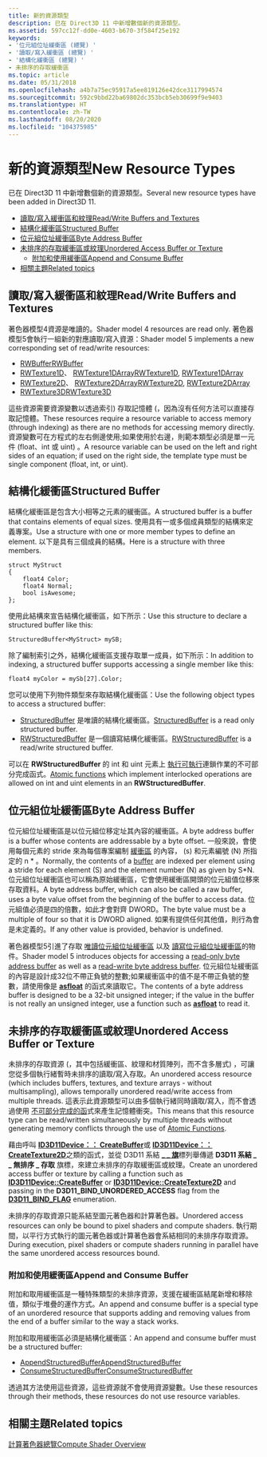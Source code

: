 ```yaml
---
title: 新的資源類型
description: 已在 Direct3D 11 中新增數個新的資源類型。
ms.assetid: 597cc12f-dd0e-4603-b670-3f584f25e192
keywords:
- '位元組位址緩衝區 (總覽) '
- '讀取/寫入緩衝區 (總覽) '
- '結構化緩衝區 (總覽) '
- 未排序的存取緩衝區
ms.topic: article
ms.date: 05/31/2018
ms.openlocfilehash: a4b7a75ec95917a5ee819126e42dce3117994574
ms.sourcegitcommit: 592c9bbd22ba69802dc353bcb5eb30699f9e9403
ms.translationtype: HT
ms.contentlocale: zh-TW
ms.lasthandoff: 08/20/2020
ms.locfileid: "104375985"
---
```

# <a name="new-resource-types"></a><span data-ttu-id="be07a-107">新的資源類型</span><span class="sxs-lookup"><span data-stu-id="be07a-107">New Resource Types</span></span>

<span data-ttu-id="be07a-108">已在 Direct3D 11 中新增數個新的資源類型。</span><span class="sxs-lookup"><span data-stu-id="be07a-108">Several new resource types have been added in Direct3D 11.</span></span>

-   [<span data-ttu-id="be07a-109">讀取/寫入緩衝區和紋理</span><span class="sxs-lookup"><span data-stu-id="be07a-109">Read/Write Buffers and Textures</span></span>](#readwrite-buffers-and-textures)
-   [<span data-ttu-id="be07a-110">結構化緩衝區</span><span class="sxs-lookup"><span data-stu-id="be07a-110">Structured Buffer</span></span>](#structured-buffer)
-   [<span data-ttu-id="be07a-111">位元組位址緩衝區</span><span class="sxs-lookup"><span data-stu-id="be07a-111">Byte Address Buffer</span></span>](#byte-address-buffer)
-   [<span data-ttu-id="be07a-112">未排序的存取緩衝區或紋理</span><span class="sxs-lookup"><span data-stu-id="be07a-112">Unordered Access Buffer or Texture</span></span>](#unordered-access-buffer-or-texture)
    -   [<span data-ttu-id="be07a-113">附加和使用緩衝區</span><span class="sxs-lookup"><span data-stu-id="be07a-113">Append and Consume Buffer</span></span>](#append-and-consume-buffer)
-   [<span data-ttu-id="be07a-114">相關主題</span><span class="sxs-lookup"><span data-stu-id="be07a-114">Related topics</span></span>](#related-topics)

## <a name="readwrite-buffers-and-textures"></a><span data-ttu-id="be07a-115">讀取/寫入緩衝區和紋理</span><span class="sxs-lookup"><span data-stu-id="be07a-115">Read/Write Buffers and Textures</span></span>

<span data-ttu-id="be07a-116">著色器模型4資源是唯讀的。</span><span class="sxs-lookup"><span data-stu-id="be07a-116">Shader model 4 resources are read only.</span></span> <span data-ttu-id="be07a-117">著色器模型5會執行一組新的對應讀取/寫入資源：</span><span class="sxs-lookup"><span data-stu-id="be07a-117">Shader model 5 implements a new corresponding set of read/write resources:</span></span>

-   [<span data-ttu-id="be07a-118">RWBuffer</span><span class="sxs-lookup"><span data-stu-id="be07a-118">RWBuffer</span></span>](/windows/desktop/direct3dhlsl/sm5-object-rwbuffer)
-   <span data-ttu-id="be07a-119">[RWTexture1D](/windows/desktop/direct3dhlsl/sm5-object-rwtexture1d)、 [RWTexture1DArray](/windows/desktop/direct3dhlsl/sm5-object-rwtexture1darray)</span><span class="sxs-lookup"><span data-stu-id="be07a-119">[RWTexture1D](/windows/desktop/direct3dhlsl/sm5-object-rwtexture1d), [RWTexture1DArray](/windows/desktop/direct3dhlsl/sm5-object-rwtexture1darray)</span></span>
-   <span data-ttu-id="be07a-120">[RWTexture2D](/windows/desktop/direct3dhlsl/sm5-object-rwtexture2d)、 [RWTexture2DArray](/windows/desktop/direct3dhlsl/sm5-object-rwtexture2darray)</span><span class="sxs-lookup"><span data-stu-id="be07a-120">[RWTexture2D](/windows/desktop/direct3dhlsl/sm5-object-rwtexture2d), [RWTexture2DArray](/windows/desktop/direct3dhlsl/sm5-object-rwtexture2darray)</span></span>
-   [<span data-ttu-id="be07a-121">RWTexture3D</span><span class="sxs-lookup"><span data-stu-id="be07a-121">RWTexture3D</span></span>](/windows/desktop/direct3dhlsl/sm5-object-rwtexture3d)

<span data-ttu-id="be07a-122">這些資源需要資源變數以透過索引) 存取記憶體 (，因為沒有任何方法可以直接存取記憶體。</span><span class="sxs-lookup"><span data-stu-id="be07a-122">These resources require a resource variable to access memory (through indexing) as there are no methods for accessing memory directly.</span></span> <span data-ttu-id="be07a-123">資源變數可在方程式的左右側邊使用;如果使用於右邊，則範本類型必須是單一元件 (float、int 或 uint) 。</span><span class="sxs-lookup"><span data-stu-id="be07a-123">A resource variable can be used on the left and right sides of an equation; if used on the right side, the template type must be single component (float, int, or uint).</span></span>

## <a name="structured-buffer"></a><span data-ttu-id="be07a-124">結構化緩衝區</span><span class="sxs-lookup"><span data-stu-id="be07a-124">Structured Buffer</span></span>

<span data-ttu-id="be07a-125">結構化緩衝區是包含大小相等之元素的緩衝區。</span><span class="sxs-lookup"><span data-stu-id="be07a-125">A structured buffer is a buffer that contains elements of equal sizes.</span></span> <span data-ttu-id="be07a-126">使用具有一或多個成員類型的結構來定義專案。</span><span class="sxs-lookup"><span data-stu-id="be07a-126">Use a structure with one or more member types to define an element.</span></span> <span data-ttu-id="be07a-127">以下是具有三個成員的結構。</span><span class="sxs-lookup"><span data-stu-id="be07a-127">Here is a structure with three members.</span></span>


```
struct MyStruct
{
    float4 Color;
    float4 Normal;
    bool isAwesome;
};
```



<span data-ttu-id="be07a-128">使用此結構來宣告結構化緩衝區，如下所示：</span><span class="sxs-lookup"><span data-stu-id="be07a-128">Use this structure to declare a structured buffer like this:</span></span>


```
StructuredBuffer<MyStruct> mySB;
```



<span data-ttu-id="be07a-129">除了編制索引之外，結構化緩衝區支援存取單一成員，如下所示：</span><span class="sxs-lookup"><span data-stu-id="be07a-129">In addition to indexing, a structured buffer supports accessing a single member like this:</span></span>


```
float4 myColor = mySb[27].Color;
```



<span data-ttu-id="be07a-130">您可以使用下列物件類型來存取結構化緩衝區：</span><span class="sxs-lookup"><span data-stu-id="be07a-130">Use the following object types to access a structured buffer:</span></span>

-   <span data-ttu-id="be07a-131">[StructuredBuffer](/windows/desktop/direct3dhlsl/sm5-object-structuredbuffer) 是唯讀的結構化緩衝區。</span><span class="sxs-lookup"><span data-stu-id="be07a-131">[StructuredBuffer](/windows/desktop/direct3dhlsl/sm5-object-structuredbuffer) is a read only structured buffer.</span></span>
-   <span data-ttu-id="be07a-132">[RWStructuredBuffer](/windows/desktop/direct3dhlsl/sm5-object-rwstructuredbuffer) 是一個讀寫結構化緩衝區。</span><span class="sxs-lookup"><span data-stu-id="be07a-132">[RWStructuredBuffer](/windows/desktop/direct3dhlsl/sm5-object-rwstructuredbuffer) is a read/write structured buffer.</span></span>

<span data-ttu-id="be07a-133">可以在 **RWStructuredBuffer** 的 int 和 uint 元素上 [執行可執行](direct3d-11-advanced-stages-cs-atomic-functions.md)連鎖作業的不可部分完成函式。</span><span class="sxs-lookup"><span data-stu-id="be07a-133">[Atomic functions](direct3d-11-advanced-stages-cs-atomic-functions.md) which implement interlocked operations are allowed on int and uint elements in an **RWStructuredBuffer**.</span></span>

## <a name="byte-address-buffer"></a><span data-ttu-id="be07a-134">位元組位址緩衝區</span><span class="sxs-lookup"><span data-stu-id="be07a-134">Byte Address Buffer</span></span>

<span data-ttu-id="be07a-135">位元組位址緩衝區是以位元組位移定址其內容的緩衝區。</span><span class="sxs-lookup"><span data-stu-id="be07a-135">A byte address buffer is a buffer whose contents are addressable by a byte offset.</span></span> <span data-ttu-id="be07a-136">一般來說，會使用每個元素的 stride 來為每個專案編制 [緩衝區](overviews-direct3d-11-resources-buffers-intro.md) 的內容， (s) 和元素編號 (N) 所指定的 n \* 。</span><span class="sxs-lookup"><span data-stu-id="be07a-136">Normally, the contents of a [buffer](overviews-direct3d-11-resources-buffers-intro.md) are indexed per element using a stride for each element (S) and the element number (N) as given by S\*N.</span></span> <span data-ttu-id="be07a-137">位元組位址緩衝區也可以稱為原始緩衝區，它會使用緩衝區開頭的位元組值位移來存取資料。</span><span class="sxs-lookup"><span data-stu-id="be07a-137">A byte address buffer, which can also be called a raw buffer, uses a byte value offset from the beginning of the buffer to access data.</span></span> <span data-ttu-id="be07a-138">位元組值必須是四的倍數，如此才會對齊 DWORD。</span><span class="sxs-lookup"><span data-stu-id="be07a-138">The byte value must be a multiple of four so that it is DWORD aligned.</span></span> <span data-ttu-id="be07a-139">如果有提供任何其他值，則行為會是未定義的。</span><span class="sxs-lookup"><span data-stu-id="be07a-139">If any other value is provided, behavior is undefined.</span></span>

<span data-ttu-id="be07a-140">著色器模型5引進了存取 [唯讀位元組位址緩衝區](/windows/desktop/direct3dhlsl/sm5-object-byteaddressbuffer) 以及 [讀寫位元組位址緩衝區](/windows/desktop/direct3dhlsl/sm5-object-rwbyteaddressbuffer)的物件。</span><span class="sxs-lookup"><span data-stu-id="be07a-140">Shader model 5 introduces objects for accessing a [read-only byte address buffer](/windows/desktop/direct3dhlsl/sm5-object-byteaddressbuffer) as well as a [read-write byte address buffer](/windows/desktop/direct3dhlsl/sm5-object-rwbyteaddressbuffer).</span></span> <span data-ttu-id="be07a-141">位元組位址緩衝區的內容是設計成32位不帶正負號的整數;如果緩衝區中的值不是不帶正負號的整數，請使用像是 [**asfloat**](/windows/desktop/direct3dhlsl/dx-graphics-hlsl-asfloat) 的函式來讀取它。</span><span class="sxs-lookup"><span data-stu-id="be07a-141">The contents of a byte address buffer is designed to be a 32-bit unsigned integer; if the value in the buffer is not really an unsigned integer, use a function such as [**asfloat**](/windows/desktop/direct3dhlsl/dx-graphics-hlsl-asfloat) to read it.</span></span>

## <a name="unordered-access-buffer-or-texture"></a><span data-ttu-id="be07a-142">未排序的存取緩衝區或紋理</span><span class="sxs-lookup"><span data-stu-id="be07a-142">Unordered Access Buffer or Texture</span></span>

<span data-ttu-id="be07a-143">未排序的存取資源 (，其中包括緩衝區、紋理和材質陣列，而不含多層式) ，可讓您從多個執行緒暫時未排序的讀取/寫入存取。</span><span class="sxs-lookup"><span data-stu-id="be07a-143">An unordered access resource (which includes buffers, textures, and texture arrays - without multisampling), allows temporally unordered read/write access from multiple threads.</span></span> <span data-ttu-id="be07a-144">這表示此資源類型可以由多個執行緒同時讀取/寫入，而不會透過使用 [不可部分完成的函](direct3d-11-advanced-stages-cs-atomic-functions.md)式來產生記憶體衝突。</span><span class="sxs-lookup"><span data-stu-id="be07a-144">This means that this resource type can be read/written simultaneously by multiple threads without generating memory conflicts through the use of [Atomic Functions](direct3d-11-advanced-stages-cs-atomic-functions.md).</span></span>

<span data-ttu-id="be07a-145">藉由呼叫 [**ID3D11Device：： CreateBuffer**](/windows/desktop/api/D3D11/nf-d3d11-id3d11device-createbuffer)或 [**ID3D11Device：： CreateTexture2D**](/windows/desktop/api/D3D11/nf-d3d11-id3d11device-createtexture2d)之類的函式，並從 D3D11 系結 [**\_ \_ 旗**](/windows/desktop/api/D3D11/ne-d3d11-d3d11_bind_flag)標列舉傳遞 **D3D11 系結 \_ \_ 無排序 \_ 存取** 旗標，來建立未排序的存取緩衝區或紋理。</span><span class="sxs-lookup"><span data-stu-id="be07a-145">Create an unordered access buffer or texture by calling a function such as [**ID3D11Device::CreateBuffer**](/windows/desktop/api/D3D11/nf-d3d11-id3d11device-createbuffer) or [**ID3D11Device::CreateTexture2D**](/windows/desktop/api/D3D11/nf-d3d11-id3d11device-createtexture2d) and passing in the **D3D11\_BIND\_UNORDERED\_ACCESS** flag from the [**D3D11\_BIND\_FLAG**](/windows/desktop/api/D3D11/ne-d3d11-d3d11_bind_flag) enumeration.</span></span>

<span data-ttu-id="be07a-146">未排序的存取資源只能系結至圖元著色器和計算著色器。</span><span class="sxs-lookup"><span data-stu-id="be07a-146">Unordered access resources can only be bound to pixel shaders and compute shaders.</span></span> <span data-ttu-id="be07a-147">執行期間，以平行方式執行的圖元著色器或計算著色器會系結相同的未排序存取資源。</span><span class="sxs-lookup"><span data-stu-id="be07a-147">During execution, pixel shaders or compute shaders running in parallel have the same unordered access resources bound.</span></span>

### <a name="append-and-consume-buffer"></a><span data-ttu-id="be07a-148">附加和使用緩衝區</span><span class="sxs-lookup"><span data-stu-id="be07a-148">Append and Consume Buffer</span></span>

<span data-ttu-id="be07a-149">附加和取用緩衝區是一種特殊類型的未排序資源，支援在緩衝區結尾新增和移除值，類似于堆疊的運作方式。</span><span class="sxs-lookup"><span data-stu-id="be07a-149">An append and consume buffer is a special type of an unordered resource that supports adding and removing values from the end of a buffer similar to the way a stack works.</span></span>

<span data-ttu-id="be07a-150">附加和取用緩衝區必須是結構化緩衝區：</span><span class="sxs-lookup"><span data-stu-id="be07a-150">An append and consume buffer must be a structured buffer:</span></span>

-   [<span data-ttu-id="be07a-151">AppendStructuredBuffer</span><span class="sxs-lookup"><span data-stu-id="be07a-151">AppendStructuredBuffer</span></span>](/windows/desktop/direct3dhlsl/sm5-object-appendstructuredbuffer)
-   [<span data-ttu-id="be07a-152">ConsumeStructuredBuffer</span><span class="sxs-lookup"><span data-stu-id="be07a-152">ConsumeStructuredBuffer</span></span>](/windows/desktop/direct3dhlsl/sm5-object-consumestructuredbuffer)

<span data-ttu-id="be07a-153">透過其方法使用這些資源，這些資源就不會使用資源變數。</span><span class="sxs-lookup"><span data-stu-id="be07a-153">Use these resources through their methods, these resources do not use resource variables.</span></span>

## <a name="related-topics"></a><span data-ttu-id="be07a-154">相關主題</span><span class="sxs-lookup"><span data-stu-id="be07a-154">Related topics</span></span>

<dl> <dt>

[<span data-ttu-id="be07a-155">計算著色器總覽</span><span class="sxs-lookup"><span data-stu-id="be07a-155">Compute Shader Overview</span></span>](direct3d-11-advanced-stages-compute-shader.md)
</dt> </dl>

 

 
